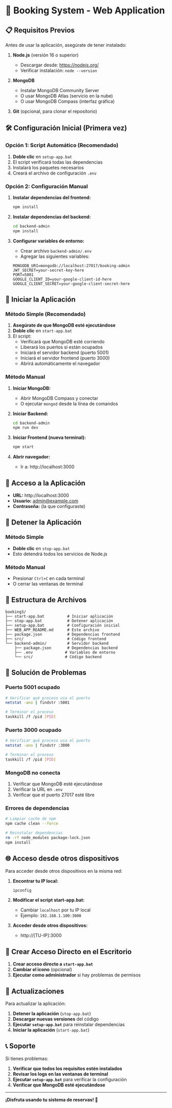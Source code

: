 # 🚀 Booking System - Web Application

## 📋 **Requisitos Previos**

Antes de usar la aplicación, asegúrate de tener instalado:

1. **Node.js** (versión 16 o superior)
   - Descargar desde: https://nodejs.org/
   - Verificar instalación: `node --version`

2. **MongoDB**
   - Instalar MongoDB Community Server
   - O usar MongoDB Atlas (servicio en la nube)
   - O usar MongoDB Compass (interfaz gráfica)

3. **Git** (opcional, para clonar el repositorio)

## 🛠️ **Configuración Inicial (Primera vez)**

### Opción 1: Script Automático (Recomendado)
1. **Doble clic** en `setup-app.bat`
2. El script verificará todas las dependencias
3. Instalará los paquetes necesarios
4. Creará el archivo de configuración `.env`

### Opción 2: Configuración Manual
1. **Instalar dependencias del frontend:**
   ```bash
   npm install
   ```

2. **Instalar dependencias del backend:**
   ```bash
   cd backend-admin
   npm install
   ```

3. **Configurar variables de entorno:**
   - Crear archivo `backend-admin/.env`
   - Agregar las siguientes variables:
   ```env
   MONGODB_URI=mongodb://localhost:27017/booking-admin
   JWT_SECRET=your-secret-key-here
   PORT=5001
   GOOGLE_CLIENT_ID=your-google-client-id-here
   GOOGLE_CLIENT_SECRET=your-google-client-secret-here
   ```

## 🚀 **Iniciar la Aplicación**

### Método Simple (Recomendado)
1. **Asegúrate de que MongoDB esté ejecutándose**
2. **Doble clic** en `start-app.bat`
3. El script:
   - Verificará que MongoDB esté corriendo
   - Liberará los puertos si están ocupados
   - Iniciará el servidor backend (puerto 5001)
   - Iniciará el servidor frontend (puerto 3000)
   - Abrirá automáticamente el navegador

### Método Manual
1. **Iniciar MongoDB:**
   - Abrir MongoDB Compass y conectar
   - O ejecutar `mongod` desde la línea de comandos

2. **Iniciar Backend:**
   ```bash
   cd backend-admin
   npm run dev
   ```

3. **Iniciar Frontend (nueva terminal):**
   ```bash
   npm start
   ```

4. **Abrir navegador:**
   - Ir a: http://localhost:3000

## 🔐 **Acceso a la Aplicación**

- **URL:** http://localhost:3000
- **Usuario:** admin@example.com
- **Contraseña:** (la que configuraste)

## 🛑 **Detener la Aplicación**

### Método Simple
- **Doble clic** en `stop-app.bat`
- Esto detendrá todos los servicios de Node.js

### Método Manual
- Presionar `Ctrl+C` en cada terminal
- O cerrar las ventanas de terminal

## 📁 **Estructura de Archivos**

```
booking3/
├── start-app.bat          # Iniciar aplicación
├── stop-app.bat           # Detener aplicación
├── setup-app.bat          # Configuración inicial
├── WEB_APP_README.md      # Este archivo
├── package.json           # Dependencias frontend
├── src/                   # Código frontend
└── backend-admin/         # Servidor backend
    ├── package.json       # Dependencias backend
    ├── .env              # Variables de entorno
    └── src/              # Código backend
```

## 🔧 **Solución de Problemas**

### Puerto 5001 ocupado
```bash
# Verificar qué proceso usa el puerto
netstat -ano | findstr :5001

# Terminar el proceso
taskkill /f /pid [PID]
```

### Puerto 3000 ocupado
```bash
# Verificar qué proceso usa el puerto
netstat -ano | findstr :3000

# Terminar el proceso
taskkill /f /pid [PID]
```

### MongoDB no conecta
1. Verificar que MongoDB esté ejecutándose
2. Verificar la URL en `.env`
3. Verificar que el puerto 27017 esté libre

### Errores de dependencias
```bash
# Limpiar cache de npm
npm cache clean --force

# Reinstalar dependencias
rm -rf node_modules package-lock.json
npm install
```

## 🌐 **Acceso desde otros dispositivos**

Para acceder desde otros dispositivos en la misma red:

1. **Encontrar tu IP local:**
   ```bash
   ipconfig
   ```

2. **Modificar el script start-app.bat:**
   - Cambiar `localhost` por tu IP local
   - Ejemplo: `192.168.1.100:3000`

3. **Acceder desde otros dispositivos:**
   - http://[TU-IP]:3000

## 📱 **Crear Acceso Directo en el Escritorio**

1. **Crear acceso directo a `start-app.bat`**
2. **Cambiar el icono** (opcional)
3. **Ejecutar como administrador** si hay problemas de permisos

## 🔄 **Actualizaciones**

Para actualizar la aplicación:

1. **Detener la aplicación** (`stop-app.bat`)
2. **Descargar nuevas versiones** del código
3. **Ejecutar `setup-app.bat`** para reinstalar dependencias
4. **Iniciar la aplicación** (`start-app.bat`)

## 📞 **Soporte**

Si tienes problemas:

1. **Verificar que todos los requisitos estén instalados**
2. **Revisar los logs en las ventanas de terminal**
3. **Ejecutar `setup-app.bat`** para verificar la configuración
4. **Verificar que MongoDB esté ejecutándose**

---

**¡Disfruta usando tu sistema de reservas! 🎉**
